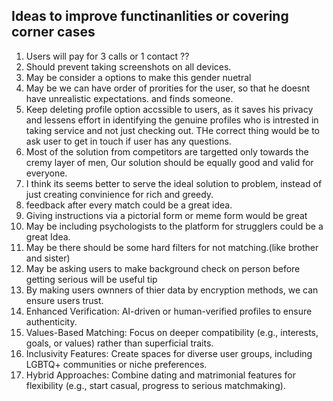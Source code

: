 Ideas to improve functinanlities or covering corner cases
----------------------------------------------------------
1. Users will pay for 3 calls or 1 contact ??
3. Should prevent taking screenshots on all devices.
4. May be consider a options to make this gender nuetral
5. May be we can have order of prorities for the user, so that he doesnt have unrealistic expectations. and finds someone.
6. Keep deleting profile option accssible to users, as it saves his privacy and lessens effort in identifying the genuine profiles who is intrested in
taking service and not just checking out. THe correct thing would be to ask user to get in touch if user has any questions.
7. Most of the solution from competitors are targetted only towards the cremy layer of men, Our solution should be equally good and valid for everyone.
8. I think its seems better to serve the ideal solution to problem, instead of just creating convinience for rich and greedy.
9. feedback after every match could be a great idea.
10. Giving instructions via a pictorial form or meme form would be great
11. May be including psychologists to the platform for strugglers could be a great Idea.
12. May be there should be some hard filters for not matching.(like brother and sister)
13. May be asking users to make background check on person before getting serious will be useful tip
14. By making users ownners of thier data by encryption methods, we can ensure users trust.
15. Enhanced Verification: AI-driven or human-verified profiles to ensure authenticity.
16. Values-Based Matching: Focus on deeper compatibility (e.g., interests, goals, or values) rather than superficial traits.
17. Inclusivity Features: Create spaces for diverse user groups, including LGBTQ+ communities or niche preferences.
18. Hybrid Approaches: Combine dating and matrimonial features for flexibility (e.g., start casual, progress to serious matchmaking).

